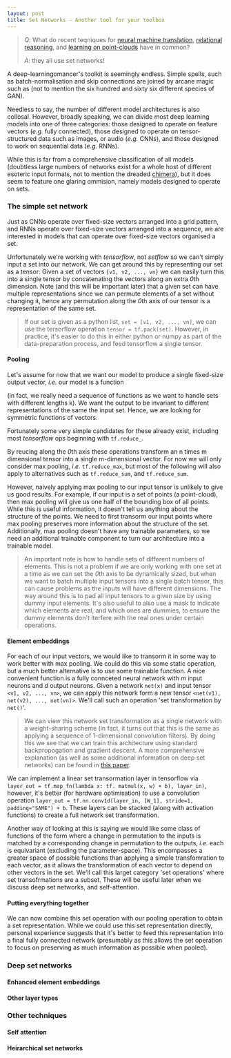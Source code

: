 ```yaml
---
layout: post
title: Set Networks - Another tool for your toolbox
---
```


>*Q*: What do recent teqniques for [neural machine translation](https://arxiv.org/abs/1706.03762), [relational reasoning](https://arxiv.org/abs/1612.00222), and [learning on point-clouds](https://arxiv.org/abs/1612.00593) have in common?
>
>*A*: they all use set networks!

A deep-learningomancer's toolkit is seemingly endless. Simple spells, such as batch-normalisation and skip connections are joined by arcane magic such as  (not to mention the six hundred and sixty six different species of GAN).

Needless to say, the number of different model architectures is also collosal.
However, broadly speaking, we can divide most deep learning models into one of three categories: those designed to operate on feature vectors (*e.g.* fully connected), those designed to operate on tensor-structured data such as images, or audio (*e.g.* CNNs), and those designed to work on sequential data (*e.g.* RNNs).

While this is far from a comprehensive classification of all models (doubtless large numbers of networks exist for a whole host of different esoteric input formats, not to mention the dreaded [chimera](https://arxiv.org/abs/1706.05137)), but it does seem to feature one glaring ommision, namely models designed to operate on sets.

<!-- Why sets? -->
<!-- Why this doc? -->
<!-- What this doc is -->

### The simple set network
<!-- Definition of set network: equivariance and symmetry -->
Just as CNNs operate over fixed-size vectors arranged into a grid pattern, and RNNs operate over fixed-size vectors arranged into a sequence, we are interested in models that can operate over fixed-size vectors organised a set.

Unfortunately we're working with *tensorflow*, not *setflow* so we can't simply input a set into our network. We can get around this by representing our set as a tensor: Given a set of vectors `{v1, v2, ..., vn}` we can easily turn this into a single tensor by concatenating the vectors along an extra *0*th dimension. Note (and this will be important later) that a given set can have multiple representations since we can permute elements of a set without changing it, hence any permutation along the *0*th axis of our tensor is a representation of the same set.

>If our set is given as a python list, `set = [v1, v2, ..., vn]`, we can use the tersorflow operation `tensor = tf.pack(set)`. However, in practice, it's easier to do this in either python or numpy as part of the data-preparation process, and feed tensorflow a single tensor.

#### Pooling

Let's assume for now that we want our model to produce a single fixed-size output vector, *i.e.* our model is a function 
<!-- f_k: X^n \rightarrow \mathbf Y, where X = \mathbf R^m} and Y = \mathbf R^{D_{OUT}} --> (in fact, we really need a sequence of functions <!-- \{ f: X^k \rightarrow \mathbf Y \}_{k \in \mathbf N} --> as we want to handle sets with different lengths k). We want the output to be invariant to different representations of the same the input set. Hence, we are looking for symmetric functions of vectors.

Fortunately some very simple candidates for these already exist, including most *tensorflow* ops beginning with `tf.reduce_`.
<!-- In fact we can devise such an function using any associative symmetric operation. -->
By reucing along the *0*th axis these operations transform an n times m dimensional tensor into a single m-dimensional vector.
For now we will only consider max pooling, *i.e.* `tf.reduce_max`, but most of the following will also apply to alternatives such as `tf.reduce_sum`, and `tf.reduce_sum`.

However, naively applying max pooling to our input tensor is unlikely to give us good results. For example, if our input is a set of points (a point-cloud), then max pooling will give us one half of the bounding box of all points. While this is useful information, it doesn't tell us anything about the structure of the points. We need to first transorm our input points where max pooling preserves more information about the structure of the set. Additionally, max pooling doesn't have any trainable parameters, so we need an additional trainable component to turn our architecture into a trainable model.

<!-- A note on masking -->
>An important note is how to handle sets of different numbers of elements. This is not a problem if we are only working with one set at a time as we can set the *0*th axis to be dynamically sized, but when we want to batch multiple input tensors into a single batch tensor, this can cause problems as the inputs will have different dimensions. 
>The way around this is to pad all input tensors to a given size by using dummy input elements. It's also useful to also use a  mask to indicate which elements are real, and which ones are dummies, to ensure the dummy elements don't iterfere with the real ones under certain operations.

#### Element embeddings

For each of our input vectors, we would like to transorm it in some way to work better with max pooling. We could do this via some static operation, but a much better alternative is to use some trainable function. A nice convenient function is a fully connceted neural network with *m* input neurons and *d* output neurons. Given a network `net(x)` and input tensor `<v1, v2, ..., vn>`, we can apply this network form a new tensor `<net(v1), net(v2), ..., net(vn)>`. We'll call such an operation 'set transformation by `net()`'.

> We can view this network set transformation as a single network with a weight-sharing scheme (in fact, it turns out that this is the same as applying a sequence of 1-dimensional convolution filters). By doing this we see that we can train this architecture using standard backpropogation and gradient descent. 
> A more comprehensive explanation (as well as some additional information on deep set networks) can be found in [this paper](https://arxiv.org/abs/1611.04500).

We can implement a linear set transormation layer in tensorflow via `layer_out = tf.map_fn(lambda x: tf. matmul(x, w) + b), layer_in)`, however, it's better (for hardware optimisation) to use a convolution operation `layer_out = tf.nn.conv1d(layer_in, [W_1], stride=1, padding="SAME") + b`. These layers can be stacked (along with activation functions) to create a full network set transformation.

Another way of looking at this is saying we would like some class of functions of the form <!-- \{ f_k: X^k \rightarrow \times \theta \mathbf Y^k \}_{k \in \mathbf N} --> where a change in permutation to the inputs is matched by a corresponding change in permutation to the outputs, *i.e.* each <!-- f_k --> is equivariant (excluding the parameter-space). This encompasses a greater space of possible functions than applying a simple transfomration to each vector, as it allows the transformation of each vector to depend on other vectors in the set. We'll call this larget category 'set operations' where set transofrmations are a subset. These will be useful later when we discuss deep set networks, and self-attention.


#### Putting everything together

We can now combine this set operation with our pooling operation to obtain a set representation. While we could use this set representation directly, personal experience suggests that it's better to feed this representation into a final fully connected network (presumably as this allows the set operation to focus on preserving as much information as possible when pooled).

<!-- A note on why max pooling -->

<!-- Experiment code & instructions -->


### Deep set networks


#### Enhanced element embeddings

<!-- While the primary purpose of set operations... -->

#### Other layer types


### Other techniques

#### Self attention

#### Heirarchical set networks
